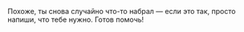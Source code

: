 Похоже, ты снова случайно что-то набрал — если это так, просто напиши, что тебе нужно. Готов помочь!